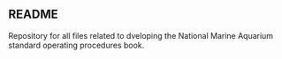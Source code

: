 ## README

Repository for all files related to dveloping the National Marine Aquarium standard operating procedures book.
